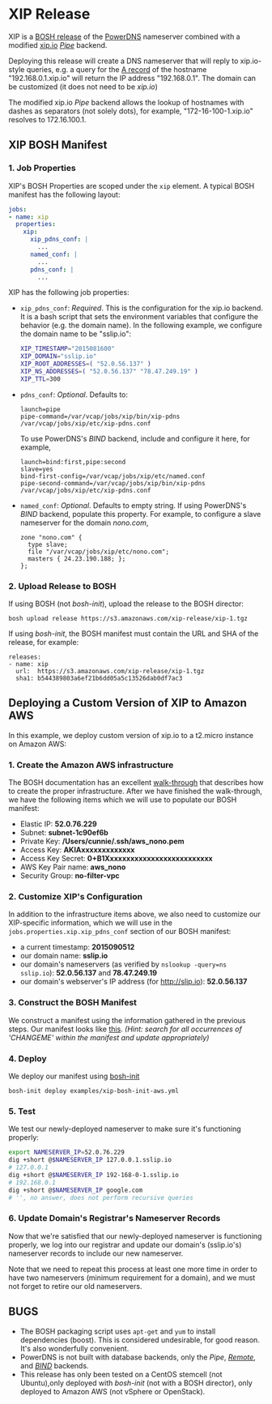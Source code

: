 # XIP Release

XIP is a [BOSH release](https://bosh.io/docs/create-release.html)
of the [PowerDNS](https://www.powerdns.com/) nameserver combined with a modified [xip.io](http://xip.io/) [*Pipe*](https://doc.powerdns.com/md/authoritative/backend-pipe/) backend.

Deploying this release will create a DNS nameserver that will reply to xip.io-style queries, e.g. a query for the [A record](https://support.dnsimple.com/articles/a-record/) of the hostname "192.168.0.1.xip.io" will return the IP address "192.168.0.1". The domain can be customized (it does not need to be *xip.io*)

The modified xip.io *Pipe* backend allows the lookup of hostnames with dashes as separators (not solely dots), for example, "172-16-100-1.xip.io" resolves to 172.16.100.1.

## XIP BOSH Manifest

### 1. Job Properties

XIP's BOSH Properties are
scoped under the `xip` element. A typical BOSH manifest has the following
layout:

```yaml
jobs:
- name: xip
  properties:
    xip:
      xip_pdns_conf: |
        ...
      named_conf: |
        ...
      pdns_conf: |
        ...
```

XIP has the following job properties:

* `xip_pdns_conf`: *Required*.  This is the configuration for the xip.io backend. It is a bash script that sets the environment variables that configure the behavior (e.g. the domain name). In the following example, we configure the domain name to be "sslip.io":

  ```bash
  XIP_TIMESTAMP="2015081600"
  XIP_DOMAIN="sslip.io"
  XIP_ROOT_ADDRESSES=( "52.0.56.137" )
  XIP_NS_ADDRESSES=( "52.0.56.137" "78.47.249.19" )
  XIP_TTL=300
  ```

* `pdns_conf`: *Optional*. Defaults to:

  ```
  launch=pipe
  pipe-command=/var/vcap/jobs/xip/bin/xip-pdns /var/vcap/jobs/xip/etc/xip-pdns.conf
  ```

  To use PowerDNS's *BIND* backend, include and configure it here, for example,

  ```
  launch=bind:first,pipe:second
  slave=yes
  bind-first-config=/var/vcap/jobs/xip/etc/named.conf
  pipe-second-command=/var/vcap/jobs/xip/bin/xip-pdns /var/vcap/jobs/xip/etc/xip-pdns.conf
  ```

* `named_conf`: *Optional*. Defaults to empty string. If using PowerDNS's *BIND* backend, populate this property. For example, to configure a slave nameserver for the domain *nono.com*,

  ```
  zone "nono.com" {
    type slave;
    file "/var/vcap/jobs/xip/etc/nono.com";
    masters { 24.23.190.188; };
  };
  ```

### 2. Upload Release to BOSH

If using BOSH (not *bosh-init*), upload the release to the BOSH director:

```
bosh upload release https://s3.amazonaws.com/xip-release/xip-1.tgz
```

If using *bosh-init*, the BOSH manifest must contain the URL and SHA of the release, for example:

```
releases:
- name: xip
  url:  https://s3.amazonaws.com/xip-release/xip-1.tgz
  sha1: b544389803a6ef21b6dd05a5c13526dab0df7ac3
```

## <a name="deploy"></a>Deploying a Custom Version of XIP to Amazon AWS

In this example, we deploy custom version of xip.io to a t2.micro instance on Amazon AWS:

### 1. Create the Amazon AWS infrastructure

The BOSH documentation has an excellent [walk-through](http://bosh.io/docs/init-aws.html#prepare-aws) that describes how to create the proper infrastructure. After we have finished the walk-through, we have the following items which we will use to populate our BOSH manifest:

* Elastic IP: **52.0.76.229**
* Subnet: **subnet-1c90ef6b**
* Private Key: **/Users/cunnie/.ssh/aws_nono.pem**
* Access Key: **AKIAxxxxxxxxxxxxx**
* Access Key Secret: **0+B1Xxxxxxxxxxxxxxxxxxxxxxxxxx**
* AWS Key Pair name: **aws_nono**
* Security Group: **no-filter-vpc**

### 2. Customize XIP's Configuration

In addition to the infrastructure items above, we also need to customize our XIP-specific information, which we will use in the `jobs.properties.xip.xip_pdns_conf` section of our BOSH manifest:

* a current timestamp: **2015090512**
* our domain name: **sslip.io**
* our domain's nameservers (as verified by `nslookup -query=ns sslip.io`): **52.0.56.137** and **78.47.249.19**
* our domain's webserver's IP address (for http://slip.io): **52.0.56.137**

### 3. Construct the BOSH Manifest

We construct a manifest using the information gathered in the previous steps. Our manifest looks like [this](https://github.com/cloudfoundry-community/xip-release/blob/master/examples/xip-bosh-init-aws.yml). *(Hint: search for all occurrences of 'CHANGEME' within the manifest and update appropriately)*

### 4. Deploy

We deploy our manifest using [bosh-init](https://github.com/cloudfoundry/bosh-init)

```
bosh-init deploy examples/xip-bosh-init-aws.yml
```

### 5. Test

We test our newly-deployed nameserver to make sure it's functioning properly:

```bash
export NAMESERVER_IP=52.0.76.229
dig +short @$NAMESERVER_IP 127.0.0.1.sslip.io
# 127.0.0.1
dig +short @$NAMESERVER_IP 192-168-0-1.sslip.io
# 192.168.0.1
dig +short @$NAMESERVER_IP google.com
# '', no answer, does not perform recursive queries
```

### 6. Update Domain's Registrar's Nameserver Records

Now that we're satisfied that our newly-deployed nameserver is functioning properly, we log into our registrar and update our domain's (sslip.io's) nameserver records to include our new nameserver.

Note that we need to repeat this process at least one more time in order to have two nameservers (minimum requirement for a domain), and we must not forget to retire our old nameservers.

## BUGS

* The BOSH packaging script uses `apt-get` and `yum` to install dependencies (boost). This is considered undesirable, for good reason. It's also wonderfully convenient.
* PowerDNS is not built with database backends, only the *Pipe*, [*Remote*](https://doc.powerdns.com/md/authoritative/backend-remote/), and [*BIND*](https://doc.powerdns.com/md/authoritative/backend-bind/)  backends.
* This release has only been tested on a CentOS stemcell (not Ubuntu),only deployed with *bosh-init* (not with a BOSH director), only deployed to Amazon AWS (not vSphere or OpenStack).

